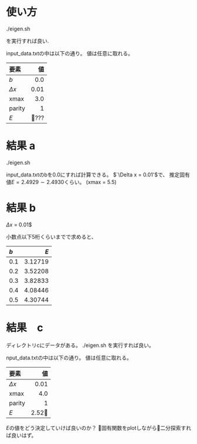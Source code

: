 # 使い方

./eigen.sh

を実行すれば良い.


input_data.txtの中は以下の通り。
値は任意に取れる。

| 要素            |  値  |
|:---------------|-----:|
| $`b`$          | 0.0  |
| $`\Delta x`$   | 0.01 |
| xmax           | 3.0  |
| parity         |  1   |
| $`E`$          | ???  |


# 結果 a

./eigen.sh

input_data.txtのbを0.0にすれば計算できる。
$`\Delta x = 0.01'$で、
推定固有値$`E = 2.4929 \sim 2.4930`$くらい。
(xmax = 5.5)


# 結果 b

$`\Delta x`$ = 0.01$

小数点以下5桁くらいまでで求めると、

| $`b`$ | $`E`$ |
|:------|------:|
| 0.1   | 3.12719 |
| 0.2   | 3.52208 |
| 0.3   | 3.82833 |
| 0.4   | 4.08446 |
| 0.5   | 4.30744 |

# 結果　c

ディレクトリcにデータがある。
./eigen.sh
を実行すれば良い。

nput_data.txtの中は以下の通り。
値は任意に取れる。

| 要素            |  値  |
|:---------------|-----:|
| $`\Delta x`$   | 0.01 |
| xmax           | 4.0  |
| parity         |  1   |
| $`E`$          | 2.52 |


$`E`$の値をどう決定していけば良いのか？
固有関数をplotしながら二分探索すれば良いはず。
